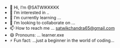 - 👋 Hi, I’m @SATWIKKKKK 
- 👀 I’m interested in ..
- 🌱 I’m currently learning ...
- 💞️ I’m looking to collaborate on ...
- 📫 How to reach me ... satwikchandra65@gmail.com
- 😄 Pronouns: ... learner.exe
- ⚡ Fun fact: ...just a beginner in the world of coding...

<!---
SATWIKKKKK/SATWIKKKKK is a ✨ special ✨ repository because its `README.md` (this file) appears on your GitHub profile.
You can click the Preview link to take a look at your changes.
---> 
